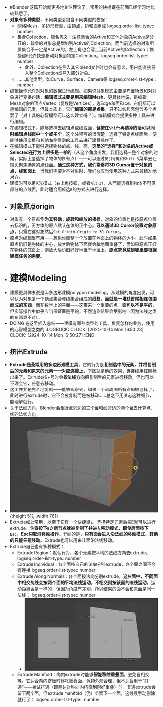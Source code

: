 - #Blender 这篇开始就更多地关注理论了，常用的快捷键在前面已经学习地比较熟悉了。
- **对象有多种类型**，不同类型会包含不同类型的数据：
	- 网格Mesh，多边形模型，由顶点，边和面组成
	  logseq.order-list-type:: number
	- 集合Collection，顾名思义；注意集合的Active和其他对象的Active是分开的，新增的对象总是增加到Active的Collection，而当前选择的对象所属集合不一定是Active的。左上角也会写上当前Active的Collection；快捷键`M`允许快速移动对象到特定Collection。
	  logseq.order-list-type:: number
		- 此外，Collection在导入其它blend文件时也会有意义，用户能直接导入整个Collection或导入部分对象。
	- ……其他类型，如Curve，Surface，Camera等
	  logseq.order-list-type:: number
- 编辑操作允许对对象的数据进行编辑。如果说对象模式主要是布置场景和对对象进行变换的话，**编辑模式主要是用来编辑Mesh**，更具体地说，是编辑Mesh对象的顶点Vertex（复数是Vertices），边Edge和面Face，它们都可以是编辑的元素，但最本质上，它们**编辑的都是点集**，只不过线和面包含多个点罢了（对工具的心智模型可以这么建立吗？）。编辑模式会提供多种工具来进行编辑。
- 在编辑模式下，能够选择去编辑点或线或面，**但按住`Shift`再选择的话可以同时编辑点线面中一个或多个**，这个注释写的很清楚。选择了特定点线面后，便能够使用变换和其他左侧看到的工具去进行建模操作了。
- 在编辑模式下能够选择物体的点、线、面，**这里的“选择”和对象的Active或Selected在行为上很多是一样的**（从这个角度出发，我们选择一整个对象的时候，实际上是选择了物体的所有点）——可以通过`反引号键`和`Shift-S`菜单去让镜头聚焦选择的点线面。**通过这种方式，我们能够将3D Cursor置于对象的点，线和面上**。当我们需要对齐对象时，我们总应当使用这种方式来最精准地对齐。
- 建模时可以用X光模式（右上角按钮，或者`Alt-Z`），从而能选择到物体不可见部分的点线面，此时适合用框选`B`的方式去进行选择。
- ## 对象原点origin
- 对象有一个原点**作为其移动，旋转和缩放的根据**，对象的位置也是按原点位置去标识的，正方体的原点默认在体的正中心。**可以通过3D Cursor设置对象原点**，只需右键对象然后`Set Origin-Origin to 3D Cursor`。
- 原点对编辑很有用——想象你调整一个放置在地面上的物体的大小，此时如果原点仍旧是物体的中心，放大后物体下面就会和地面重叠了，而如果原点正好在物体的底面上，则放大后仍旧好好地置于地面上。**原点究竟放到哪里要根据建模任务的需要**。
- # 建模Modeling
- 建模更具体来说是叫多边形建模polygon modeling。从建模的角度出发，可以认为对象是一个顶点集合和线集合组成的**线框**，**面就是一堆线首尾相连包围而成的东西**，而非数学上的平面——这带来一个重要的点：**面可以不是平的**，但实际操作中似乎应当保证面是平的，不然渲染结果会受影响（因为法线之类的东西算不对）。
- DOING 在这里插入总结——建模有哪些类型的工具，负责怎样的业务，使用的心智模型之类的
  :LOGBOOK:
  CLOCK: [2024-10-14 Mon 16:50:23]
  CLOCK: [2024-10-14 Mon 16:50:27]
  :END:
- ## 挤出Extrude
- **Extrude是最常用的多边形建模工具**，它的行为是**复制选中的元素，并将复制后的元素和原来的元素一一对应连接上**，下图就是他的效果，连接线用红圈标出来了。Extrude按+号时会**按法线方向**把复制后的元素进行移动，但也可以不理会它，任意去移动。
- 这里并非是完全地复制——能够观察到，如果一个点周围所有点都被选择了，此时进行extrude时，它不会被复制而是被移动……总之不用关心这种细节，能理解就行。
- 关于法线方向，Blender会根据点旁边的三个面和线旁边的两个面去计算点、线的法线方向。
- ![image.png](../assets/image_1728953682660_0.png){:height 517, :width 761}
- Extrude如此常用，以至于它有一个快捷键`E`，选择特定元素后按E就可以进行extrude，**注意按下`E`之后节点就被复制了并进入移动模式，即使后面按下`Esc`，Esc只取消移动操作**。奇妙的是，**只有面会进入沿法线的移动模式，其他的只能任意移动**。Extrude也可以用来让面沿法线移动。
- Extrude自己也有多种模式：
	- Extrude Region：默认行为，各个元素按平均的法线方向去extrude。
	  logseq.order-list-type:: number
	- Extrude Individual：各个面按自己的法向分别extrude，各个面之间不会有连接
	  logseq.order-list-type:: number
	- Extrude Along Normals：各个面按法向分别extrude，**这些面中，不同面中相交的线会按两个面的平均法线运动，不相交则按该面的法线运动**，运动距离会是一样的，但因为角度有差别，所以结果的面不会和原面是同一法线：
	  logseq.order-list-type:: number
		- ![image.png](../assets/image_1728961968854_0.png)
	- Extrude Manifold：向内extrude时能够**智能移除重叠面**，避免自相交等。它适合向内挤压时移除重叠面，保持外观合理，但不适合用于“打通”——尝试打通（即两边对称向内挤直到刚好重叠）时，普通extrude会留下两个面，但extrude manifold（仍）会留下一个面，这时候手动删除就行了：
	  logseq.order-list-type:: number